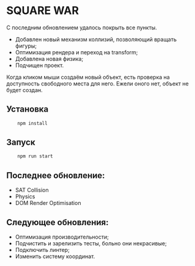 # SQUARE WAR

С последним обновлением удалось покрыть все пункты.

- Добавлен новый механизм коллизий, позволяющий вращать фигуры;
- Оптимизация рендера и переход на transform;
- Добавлена новая физика;
- Подчищен проект.

Когда кликом мыши создаём новый объект, есть проверка на доступность свободного места для него. Ежели оного нет, объект не будет создан. 


## Установка

```js
    npm install
```

## Запуск

```js
    npm run start
```

## Последнее обновление:
- SAT Collision
- Physics
- DOM Render Optimisation

## Следующее обновления:
- Оптимизация производительности;
- Подчистить и зарелизить тесты, больно они некрасивые;
- Подключить линтер;
- Изменить систему координат.
